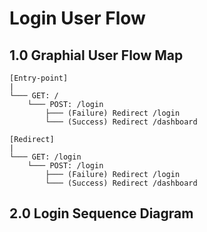 # Login User Flow

## 1.0 Graphial User Flow Map
```
[Entry-point]
|
└─── GET: /
    └─── POST: /login
        ├─── (Failure) Redirect /login
        └─── (Success) Redirect /dashboard
```

```
[Redirect]
|
└─── GET: /login
    └─── POST: /login
        ├─── (Failure) Redirect /login
        └─── (Success) Redirect /dashboard
```

## 2.0 Login Sequence Diagram